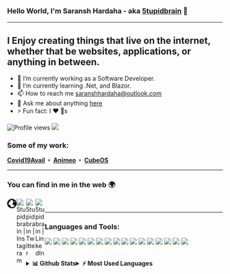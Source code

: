 ### Hello World, I'm Saransh Hardaha - aka [5tupidbrain][website] 👋
---

<!---
<p align="center">
  <img src="https://github.com/5tupidbrain/5tupidbrain/blob/main/GithubBanner.png" width="100%" title="Intro Card" alt="Intro Card">
</p>
-->

## I Enjoy creating things that live on the internet, whether that be websites, applications, or anything in between.

- 🔭 I’m currently working as a Software Developer.
- 🌱 I’m currently learning .Net, and Blazor.
- 📫 How to reach me saranshhardaha@outlook.com
- 💬 Ask me about anything [here]
- ⚡ Fun fact: I ❤️ 🐶s

![Profile views](https://gpvc.arturio.dev/5tupidbrain)  <img src="https://img.shields.io/github/followers/saranshhardaha?label=Follow" style=" float:left, margin-right:10px" />

### Some of my **work**:
 [**Covid19Avail**](https://coavail.vercel.app/)
 ⚬
 [**Animeo**](https://animeo.vercel.app/)
 ⚬
 [**CubeOS**](https://cubeos.vercel.app/)
 
<hr>

### You can find in me in the web 🌍
[<img align="left" alt="5tupidbrain | Website" width="22px" src="https://raw.githubusercontent.com/iconic/open-iconic/master/svg/globe.svg" />][website]
[<img align="left" alt="5tupidbrain | Instagram" width="22px" src="https://cdn.jsdelivr.net/npm/simple-icons@v3/icons/instagram.svg" />][instagram]
[<img align="left" alt="5tupidbrain | Twitter" width="22px" src="https://cdn.jsdelivr.net/npm/simple-icons@v3/icons/twitter.svg" />][twitter]
[<img align="left" alt="5tupidbrain | LinkedIn" width="22px" src="https://cdn.jsdelivr.net/npm/simple-icons@v3/icons/linkedin.svg" />][linkedin]
<br/>
<hr>

### Languages and Tools:

<img src = "https://img.shields.io/badge/-HTML5-E34F26?style=flat&logo=html5&logoColor=white"> <img src = "https://img.shields.io/badge/-CSS3-1572B6?style=flat&logo=css3&logoColor=white">
<img src="https://img.shields.io/badge/-Bootstrap-563D7C?style=flat&logo=bootstrap&logoColor=white">
<img src="https://img.shields.io/badge/-JavaScript-eed718?style=flat&logo=javascript&logoColor=ffffff">
<img src="https://img.shields.io/badge/-Sass-cc6699?style=flat&logo=sass&logoColor=ffffff">
<img src="https://img.shields.io/badge/-React-000000?style=flat&logo=react&logoColor=00c8ff">
<img src="https://img.shields.io/badge/-MongoDB-4DB33D?style=flat&logo=mongodb&logoColor=FFFFFF">
<img src="https://img.shields.io/badge/-MySQL-F29111?style=flat&logo=mysql&logoColor=FFFFFF">
<img src="https://img.shields.io/badge/-Express.js-787878?style=flat">
<img src="https://img.shields.io/badge/-Node.js-3C873A?style=flat&logo=Node.js&logoColor=white">
<img src="https://img.shields.io/badge/-Firebase-FFA611?style=flat&logo=firebase&logoColor=FFFFFF">
<img src="http://img.shields.io/badge/-Git-F1502F?style=flat&logo=git&logoColor=FFFFFF">
<img src="http://img.shields.io/badge/-Github-000000?style=flat&logo=github&logoColor=FFFFFF">
<img src="http://img.shields.io/badge/-VS%20Code-007ACC?style=flat&logo=visual%20studio%20code&logoColor=white">
<img src="http://img.shields.io/badge/-Heroku-430098?style=flat&logo=heroku&logoColor=white">
<img src="http://img.shields.io/badge/-Vercel-black?style=flat&logo=vercel&logoColor=white">
<img src="https://img.shields.io/badge/-Python-black?style=flat&logo=python&logoColor=white"> 
<br />
<br />

<div style="display:flex;">
<details>
  <summary><b>📊 Github Stats</b></summary>
  <p align="center">   
  <img align="left" alt="5tupidbrain's GitHub Stats" src="https://github-readme-stats.vercel.app/api?username=saranshhardaha" />
</details>

<details>
  <summary><b>⚡ Most Used Languages</b></summary>
  <p align="center">   
  <img align="left" alt="5tupidBrain's Top Languages" src="https://github-readme-stats.vercel.app/api/top-langs/?username=saranshhardaha">
</details>
</div>

[website]: https://5tupidbrain.now.sh
[here]:https://instagram.com/sarannsshh
[twitter]: https://twitter.com/5tupidbrain
[youtube]: https://youtube.com/5tupidbrain
[instagram]: https://instagram.com/sarannsshh
[linkedin]: https://linkedin.com/in/saranshhardaha
